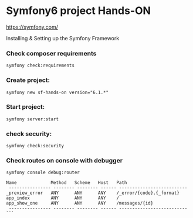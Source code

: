 # Symfony6 project Hands-ON

https://symfony.com/

Installing & Setting up the Symfony Framework

### Check composer requirements
`symfony check:requirements`

### Create project:
`symfony new sf-hands-on version="6.1.*"
`
### Start project:
```symfony server:start```

### check security:
```symfony check:security```

### Check routes on console with debugger
`symfony console debug:router`
```` ---------------- -------- -------- ------ -------------------------- 
Name             Method   Scheme   Host   Path
 ---------------- -------- -------- ------ -------------------------- 
_preview_error   ANY      ANY      ANY    /_error/{code}.{_format}  
app_index        ANY      ANY      ANY    /                         
app_show_one     ANY      ANY      ANY    /messages/{id}
 ---------------- -------- -------- ------ -------------------------- ```




